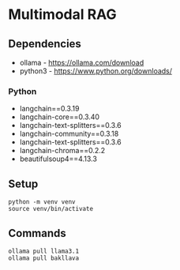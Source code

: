 # Multimodal RAG

## Dependencies

* ollama - https://ollama.com/download
* python3 - https://www.python.org/downloads/

### Python

* langchain==0.3.19
* langchain-core==0.3.40
* langchain-text-splitters==0.3.6
* langchain-community==0.3.18
* langchain-text-splitters==0.3.6
* langchain-chroma==0.2.2
* beautifulsoup4==4.13.3

## Setup

```
python -m venv venv
source venv/bin/activate
```

## Commands

```
ollama pull llama3.1
ollama pull bakllava
```
